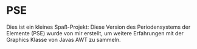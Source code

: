 # PSE

Dies ist ein kleines Spaß-Projekt: Diese Version des Periodensystems der Elemente (PSE) wurde von mir erstellt,
um weitere Erfahrungen mit der Graphics Klasse von Javas AWT zu sammeln.
